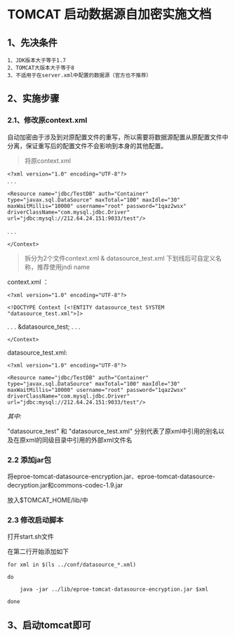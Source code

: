 # TOMCAT 启动数据源自加密实施文档
 
## 1、先决条件

    1、JDK版本大于等于1.7
    2、TOMCAT大版本大于等于8
    3、不适用于在server.xml中配置的数据源（官方也不推荐）

## 2、实施步骤

### 2.1、修改原context.xml

自动加密由于涉及到对原配置文件的重写，所以需要将数据源配置从原配置文件中分离，保证重写后的配置文件不会影响到本身的其他配置。

> 将原context.xml


```<?xml version="1.0" encoding="UTF-8"?>  ```  
.
.
.

```<Resource name="jdbc/TestDB" auth="Container" type="javax.sql.DataSource" maxTotal="100" maxIdle="30" maxWaitMillis="10000" username="root" password="1qaz2wsx" driverClassName="com.mysql.jdbc.Driver" url="jdbc:mysql://212.64.24.151:9033/test"/>```

.
.
.

```</Context>```

> 拆分为2个文件context.xml & datasource_test.xml 下划线后可自定义名称，推荐使用jndi name

context.xml ：

```<?xml version="1.0" encoding="UTF-8"?>  ``` 

```
<!DOCTYPE Context [<!ENTITY datasource_test SYSTEM "datasource_test.xml">]>
```

.
.
.
&datasource_test;
.
.
.

```</Context>```

datasource_test.xml:

```<?xml version="1.0" encoding="UTF-8"?>```

```<Resource name="jdbc/TestDB" auth="Container" type="javax.sql.DataSource" maxTotal="100" maxIdle="30" maxWaitMillis="10000" username="root" password="1qaz2wsx" driverClassName="com.mysql.jdbc.Driver" url="jdbc:mysql://212.64.24.151:9033/test"/>```



<i>其中:</i>

"datasource_test" 和 "datasource_test.xml" 分别代表了原xml中引用的别名以及在原xml的同级目录中引用的外部xml文件名

    
### 2.2 添加jar包

将eproe-tomcat-datasource-encryption.jar、eproe-tomcat-datasource-decryption.jar和commons-codec-1.9.jar

放入$TOMCAT_HOME/lib/中

### 2.3 修改启动脚本

打开start.sh文件

在第二行开始添加如下

```for xml in $(ls ../conf/datasource_*.xml)```

```do```
        
        java -jar ../lib/eproe-tomcat-datasource-encryption.jar $xml
        
```done```

## 3、启动tomcat即可

